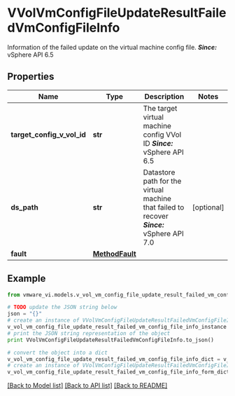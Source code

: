 # VVolVmConfigFileUpdateResultFailedVmConfigFileInfo

Information of the failed update on the virtual machine config file.  ***Since:*** vSphere API 6.5 

## Properties
Name | Type | Description | Notes
------------ | ------------- | ------------- | -------------
**target_config_v_vol_id** | **str** | The target virtual machine config VVol ID  ***Since:*** vSphere API 6.5  | 
**ds_path** | **str** | Datastore path for the virtual machine that failed to recover  ***Since:*** vSphere API 7.0  | [optional] 
**fault** | [**MethodFault**](MethodFault.md) |  | 

## Example

```python
from vmware_vi.models.v_vol_vm_config_file_update_result_failed_vm_config_file_info import VVolVmConfigFileUpdateResultFailedVmConfigFileInfo

# TODO update the JSON string below
json = "{}"
# create an instance of VVolVmConfigFileUpdateResultFailedVmConfigFileInfo from a JSON string
v_vol_vm_config_file_update_result_failed_vm_config_file_info_instance = VVolVmConfigFileUpdateResultFailedVmConfigFileInfo.from_json(json)
# print the JSON string representation of the object
print VVolVmConfigFileUpdateResultFailedVmConfigFileInfo.to_json()

# convert the object into a dict
v_vol_vm_config_file_update_result_failed_vm_config_file_info_dict = v_vol_vm_config_file_update_result_failed_vm_config_file_info_instance.to_dict()
# create an instance of VVolVmConfigFileUpdateResultFailedVmConfigFileInfo from a dict
v_vol_vm_config_file_update_result_failed_vm_config_file_info_form_dict = v_vol_vm_config_file_update_result_failed_vm_config_file_info.from_dict(v_vol_vm_config_file_update_result_failed_vm_config_file_info_dict)
```
[[Back to Model list]](../README.md#documentation-for-models) [[Back to API list]](../README.md#documentation-for-api-endpoints) [[Back to README]](../README.md)


